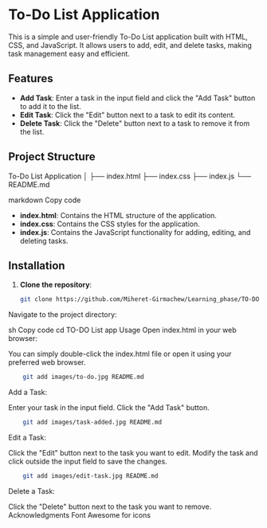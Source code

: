 # To-Do List Application

This is a simple and user-friendly To-Do List application built with HTML, CSS, and JavaScript. It allows users to add, edit, and delete tasks, making task management easy and efficient.

## Features

- **Add Task**: Enter a task in the input field and click the "Add Task" button to add it to the list.
- **Edit Task**: Click the "Edit" button next to a task to edit its content.
- **Delete Task**: Click the "Delete" button next to a task to remove it from the list.

## Project Structure

To-Do List Application
│
├── index.html
├── index.css
├── index.js
└── README.md

markdown
Copy code

- **index.html**: Contains the HTML structure of the application.
- **index.css**: Contains the CSS styles for the application.
- **index.js**: Contains the JavaScript functionality for adding, editing, and deleting tasks.

## Installation

1. **Clone the repository**:

   ```sh
   git clone https://github.com/Miheret-Girmachew/Learning_phase/TO-DO List app.git
Navigate to the project directory:

sh
Copy code
cd TO-DO List app
Usage
Open index.html in your web browser:

You can simply double-click the index.html file or open it using your preferred web browser.
 ```sh
     git add images/to-do.jpg README.md
  ```

Add a Task:

Enter your task in the input field.
Click the "Add Task" button.

 ```sh
     git add images/task-added.jpg README.md
 ```

Edit a Task:

Click the "Edit" button next to the task you want to edit.
Modify the task and click outside the input field to save the changes.

 ```sh
     git add images/edit-task.jpg README.md
 ```

Delete a Task:

Click the "Delete" button next to the task you want to remove.
Acknowledgments
Font Awesome for icons
